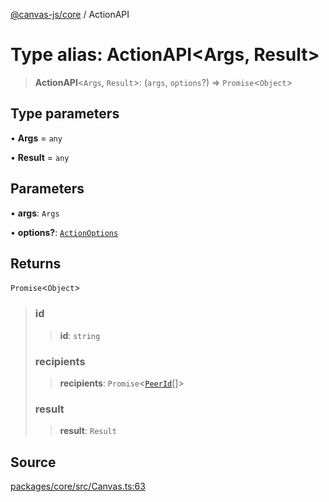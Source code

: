 [@canvas-js/core](../index.md) / ActionAPI

# Type alias: ActionAPI\<Args, Result\>

> **ActionAPI**\<`Args`, `Result`\>: (`args`, `options`?) => `Promise`\<`Object`\>

## Type parameters

• **Args** = `any`

• **Result** = `any`

## Parameters

• **args**: `Args`

• **options?**: [`ActionOptions`](ActionOptions.md)

## Returns

`Promise`\<`Object`\>

> ### id
>
> > **id**: `string`
>
> ### recipients
>
> > **recipients**: `Promise`\<[`PeerId`](PeerId.md)[]\>
>
> ### result
>
> > **result**: `Result`
>

## Source

[packages/core/src/Canvas.ts:63](https://github.com/canvasxyz/canvas/blob/9c725016/packages/core/src/Canvas.ts#L63)
